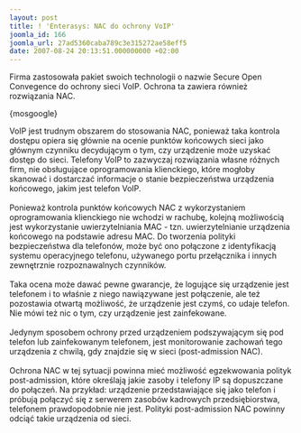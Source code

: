 ```yaml
---
layout: post
title: ! 'Enterasys: NAC do ochrony VoIP'
joomla_id: 166
joomla_url: 27ad5360caba789c3e315272ae58eff5
date: 2007-08-24 20:13:51.000000000 +02:00
---
```

Firma zastosowała pakiet swoich technologii o nazwie Secure Open Convegence do ochrony sieci VoIP. Ochrona ta zawiera r&oacute;wnież rozwiązania NAC.<p>{mosgoogle}</p><p>VoIP jest trudnym obszarem do stosowania NAC, ponieważ taka kontrola dostępu opiera się gł&oacute;wnie na ocenie punkt&oacute;w końcowych sieci jako gł&oacute;wnym czynniku decydującym o tym, czy urządzenie może uzyskać dostęp do sieci. Telefony VoIP to zazwyczaj rozwiązania własne r&oacute;żnych firm, nie obsługujące oprogramowania klienckiego, kt&oacute;re mogłoby skanować i dostarczać informacje o stanie bezpieczeństwa urządzenia końcowego, jakim jest telefon VoIP.<br /><br />Ponieważ kontrola punkt&oacute;w końcowych NAC z wykorzystaniem oprogramowania klienckiego nie wchodzi w rachubę, kolejną możliwością jest wykorzystanie uwierzytelniania MAC - tzn. uwierzytelnianie urządzenia końcowego na podstawie adresu MAC. Do tworzenia polityki bezpieczeństwa dla telefon&oacute;w, może być ono połączone z identyfikacją systemu operacyjnego telefonu, używanego portu przełącznika i innych zewnętrznie rozpoznawalnych czynnik&oacute;w.<br /><br />Taka ocena może dawać pewne gwarancje, że logujące się urządzenie jest telefonem i to właśnie z niego nawiązywane jest połączenie, ale też pozostawia otwartą możliwość, że urządzenie jest czymś, co udaje telefon. Nie m&oacute;wi też nic o tym, czy urządzenie jest zainfekowane.<br /><br />Jedynym sposobem ochrony przed urządzeniem podszywającym się pod telefon lub zainfekowanym telefonem, jest monitorowanie zachowań tego urządzenia z chwilą, gdy znajdzie się w sieci (post-admission NAC).<br /><br />Ochrona NAC w tej sytuacji powinna mieć możliwość egzekwowania polityk post-admission, kt&oacute;re określają jakie zasoby i telefony IP są dopuszczane do połączeń. Na przykład: urządzenie przedstawiające się jako telefon i pr&oacute;bują połączyć się z serwerem zasob&oacute;w kadrowych przedsiębiorstwa, telefonem prawdopodobnie nie jest. Polityki post-admission NAC powinny odciąć takie urządzenia od sieci.</p>

